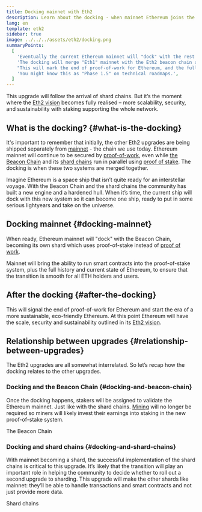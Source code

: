 ```yaml
---
title: Docking mainnet with Eth2
description: Learn about the docking - when mainnet Ethereum joins the Beacon Chain coordinated proof-of-stake system.
lang: en
template: eth2
sidebar: true
image: ../../../assets/eth2/docking.png
summaryPoints:
  [
    'Eventually the current Ethereum mainnet will "dock" with the rest of the Eth2 upgrades.',
    'The docking will merge "Eth1" mainnet with the Eth2 beacon chain and sharding system.',
    "This will mark the end of proof-of-work for Ethereum, and the full transition to proof of stake.",
    'You might know this as "Phase 1.5" on technical roadmaps.',
  ]
---
```


<UpgradeStatus date="~2021/22">
    This upgrade will follow the arrival of shard chains. But it’s the moment where the <a href="/eth2/vision/">Eth2 vision</a> becomes fully realised – more scalability, security, and sustainability with staking supporting the whole network.
</UpgradeStatus>

## What is the docking? {#what-is-the-docking}

It's important to remember that initially, the other Eth2 upgrades are being shipped separately from [mainnet](/glossary/#mainnet) - the chain we use today. Ethereum mainnet will continue to be secured by [proof-of-work](/developers/docs/consensus-mechanisms/pow/), even while [the Beacon Chain](/eth2/beacon-chain/) and its [shard chains](/eth2/shard-chains/) run in parallel using [proof of stake](/developers/docs/consensus-mechanisms/pos/). The docking is when these two systems are merged together.

Imagine Ethereum is a space ship that isn’t quite ready for an interstellar voyage. With the Beacon Chain and the shard chains the community has built a new engine and a hardened hull. When it’s time, the current ship will dock with this new system so it can become one ship, ready to put in some serious lightyears and take on the universe.

## Docking mainnet {#docking-mainnet}

When ready, Ethereum mainnet will "dock" with the Beacon Chain, becoming its own shard which uses proof-of-stake instead of [proof of work](/developers/docs/consensus-mechanisms/pow/).

Mainnet will bring the ability to run smart contracts into the proof-of-stake system, plus the full history and current state of Ethereum, to ensure that the transition is smooth for all ETH holders and users.

<!-- ### Improving mainnet

Before mainnet docks with the new eth2 system, it’s probably worthwhile sorting some of the issues that are in flight – often referred to as Ethereum1.x.

These include Improvements for

- **End users**: like [EIP-1559](https://eips.ethereum.org/EIPS/eip-1559) which changes the way users bid for blockspace. In other words, making transaction fees more efficient for end users.
- **Client runners**: making running clients more sustainable by capping disk space requirements.
- **Developers**: upgrading the EVM to be more flexible.

Plus many more.

[More on Ethereum1.x](/learn/#eth-1x)

These improvements all have a place in Eth2 so it’s likely that their progress may affect the timing of the docking. -->

## After the docking {#after-the-docking}

This will signal the end of proof-of-work for Ethereum and start the era of a more sustainable, eco-friendly Ethereum. At this point Ethereum will have the scale, security and sustainability outlined in its [Eth2 vision](/eth2/vision/).

## Relationship between upgrades {#relationship-between-upgrades}

The Eth2 upgrades are all somewhat interrelated. So let’s recap how the docking relates to the other upgrades.

### Docking and the Beacon Chain {#docking-and-beacon-chain}

Once the docking happens, stakers will be assigned to validate the Ethereum mainnet. Just like with the shard chains. [Mining](/developers/docs/consensus-mechanisms/pow/mining/) will no longer be required so miners will likely invest their earnings into staking in the new proof-of-stake system.

<ButtonLink to="/eth2/beacon-chain/">The Beacon Chain</ButtonLink>

### Docking and shard chains {#docking-and-shard-chains}

With mainnet becoming a shard, the successful implementation of the shard chains is critical to this upgrade. It’s likely that the transition will play an important role in helping the community to decide whether to roll out a second upgrade to sharding. This upgrade will make the other shards like mainnet: they’ll be able to handle transactions and smart contracts and not just provide more data.

<ButtonLink to="/eth2/shard-chains/">Shard chains</ButtonLink>
